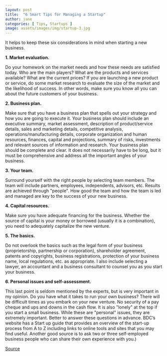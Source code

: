 ```yaml
---
layout: post
title:  "6 Smart Tips for Managing a Startup"
author: jane
categories: [ Tips, Startups ]
image: assets/images/img/startup-3.jpg
---
```

It helps to keep these six considerations in mind when starting a new business.

<strong>1. Market evaluation.</strong>

Do your homework on the market needs and how these needs are satisfied today. Who are the main players? What are the products and services available? What are the current prices? If you are launching a new product or service, do some market research to evaluate the size of the market and the likelihood of success. In other words, make sure you know all you can about the future customers of your business.

<strong>2. Business plan.</strong>

Make sure that you have a business plan that spells out your strategy and how you are going to execute it. Your business plan should include an executive summary, market assessment, description of product/service details, sales and marketing details, competitive analysis, operations/manufacturing details, corporate organization and human resources, finances, capital and projections, summary of risks, investments and relevant sources of information and research. Your business plan should be complete and clear. It does not necessarily have to be long, but it must be comprehensive and address all the important angles of your business.

<strong>3. Your team.</strong>

Surround yourself with the right people by selecting team members. The team will include partners, employees, independents, advisors, etc. Results are achieved through "people". How good the team and how the team is led and managed are key to the success of your new business.

<strong>4. Capital resources.</strong>

Make sure you have adequate financing for the business. Whether the source of capital is your money or borrowed (usually it is a combination), you need to adequately capitalize the new venture.

<strong>5. The basics.</strong>

Do not overlook the basics such as the legal form of your business (proprietorship, partnership or corporation), shareholder agreement, patents and copyrights, business registrations, protection of your business name, local regulations, etc. as appropriate. I also include selecting a lawyer, an accountant and a business consultant to counsel you as you start your business.

<strong>6. Personal issues and self-assessment.</strong>

This last point is seldom mentioned by the experts, but is very important in my opinion. Do you have what it takes to run your own business? There will be difficult times as you embark on your new venture. No security of a pay cheque and ups and downs in the cash flow. It is also "lonely" at the top if you start a small business. While these are "personal" issues, they are extremely important. Better to answer these questions in advance. BDC’s website has a Start up guide that provides an overview of the start-up process from A to Z including links to online tools and sites that you may find useful. Another good source is to ask two or three self-employed business people who can share their own experience with you.)

<div><a href="https://www.bdc.ca/en/articles-tools/start-buy-business/start-business/pages/6-smart-tips-managing-start-up.aspx" class="sumber">Source</a></div>
